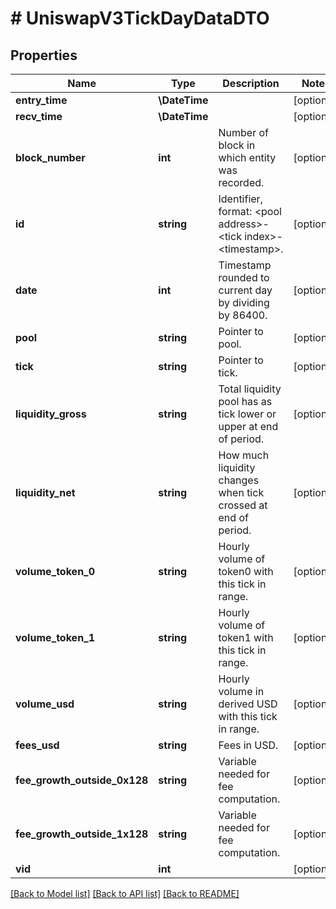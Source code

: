 # # UniswapV3TickDayDataDTO

## Properties

Name | Type | Description | Notes
------------ | ------------- | ------------- | -------------
**entry_time** | **\DateTime** |  | [optional]
**recv_time** | **\DateTime** |  | [optional]
**block_number** | **int** | Number of block in which entity was recorded. | [optional]
**id** | **string** | Identifier, format: &lt;pool address&gt;-&lt;tick index&gt;-&lt;timestamp&gt;. | [optional]
**date** | **int** | Timestamp rounded to current day by dividing by 86400. | [optional]
**pool** | **string** | Pointer to pool. | [optional]
**tick** | **string** | Pointer to tick. | [optional]
**liquidity_gross** | **string** | Total liquidity pool has as tick lower or upper at end of period. | [optional]
**liquidity_net** | **string** | How much liquidity changes when tick crossed at end of period. | [optional]
**volume_token_0** | **string** | Hourly volume of token0 with this tick in range. | [optional]
**volume_token_1** | **string** | Hourly volume of token1 with this tick in range. | [optional]
**volume_usd** | **string** | Hourly volume in derived USD with this tick in range. | [optional]
**fees_usd** | **string** | Fees in USD. | [optional]
**fee_growth_outside_0x128** | **string** | Variable needed for fee computation. | [optional]
**fee_growth_outside_1x128** | **string** | Variable needed for fee computation. | [optional]
**vid** | **int** |  | [optional]

[[Back to Model list]](../../README.md#models) [[Back to API list]](../../README.md#endpoints) [[Back to README]](../../README.md)
